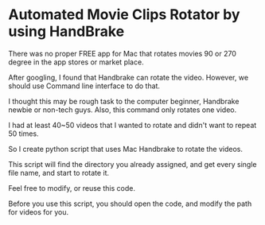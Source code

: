 # Automated Movie Clips Rotator by using HandBrake
There was no proper FREE app for Mac that rotates movies 90 or 270 degree in the app stores or market place. 

After googling, I found that Handbrake can rotate the video. However, we should use Command line interface to do that. 

I thought this may be rough task to the computer beginner, Handbrake newbie or non-tech guys. Also, this command only rotates one video. 

I had at least 40~50 videos that I wanted to rotate and didn't want to repeat 50 times.  

So I create python script that uses Mac Handbrake to rotate the videos.

This script will find the directory you already assigned, and get every single file name, and start to rotate it. 

Feel free to modify, or reuse this code. 

Before you use this script, you should open the code, and modify the path for videos for you. 

